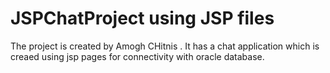﻿# JSPChatProject using JSP files
The project is created by Amogh CHitnis . It has a chat application which is creaed using jsp pages for connectivity with oracle database.
